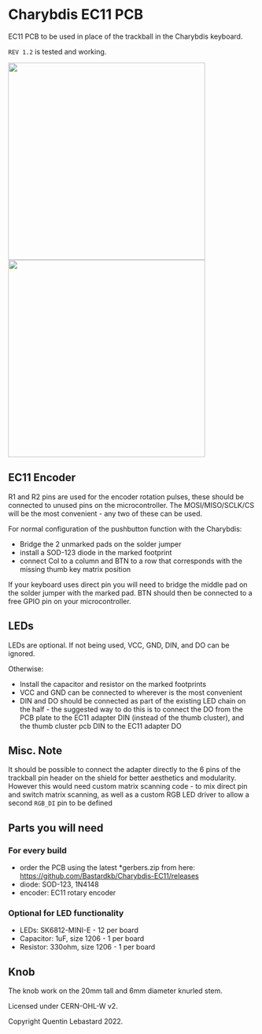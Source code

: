 # Charybdis EC11 PCB

EC11 PCB to be used in place of the trackball in the Charybdis keyboard.

`REV 1.2` is tested and working.

<img src="assets/Falcon_top_sq.jpg" width="400"> <img src="assets/Falcon_bottom_sq.jpg" width="400">

## EC11 Encoder
R1 and R2 pins are used for the encoder rotation pulses, these should be connected to unused pins on the microcontroller. The MOSI/MISO/SCLK/CS will be the most convenient - any two of these can be used.

For normal configuration of the pushbutton function with the Charybdis:
 - Bridge the 2 unmarked pads on the solder jumper
 - install a SOD-123 diode in the marked footprint
 - connect Col to a column and BTN to a row that corresponds with the missing thumb key matrix position

If your keyboard uses direct pin you will need to bridge the middle pad on the solder jumper with the marked pad. BTN should then be connected to a free GPIO pin on your microcontroller.

## LEDs
LEDs are optional. If not being used, VCC, GND, DIN, and DO can be ignored.

Otherwise:
- Install the capacitor and resistor on the marked footprints
- VCC and GND can be connected to wherever is the most convenient
- DIN and DO should be connected as part of the existing LED chain on the half - the suggested way to do this is to connect the DO from the PCB plate to the EC11 adapter DIN (instead of the thumb cluster), and the thumb cluster pcb DIN to the EC11 adapter DO

## Misc. Note
It should be possible to connect the adapter directly to the 6 pins of the trackball pin header on the shield for better aesthetics and modularity. However this would need custom matrix scanning code - to mix direct pin and switch matrix scanning, as well as a custom RGB LED driver to allow a second `RGB_DI` pin to be defined

## Parts you will need
### For every build
- order the PCB using the latest *gerbers.zip from here: https://github.com/Bastardkb/Charybdis-EC11/releases
- diode: SOD-123, 1N4148
- encoder: EC11 rotary encoder
### Optional for LED functionality
- LEDs: SK6812-MINI-E - 12 per board
- Capacitor: 1uF, size 1206 - 1 per board
- Resistor: 330ohm, size 1206 - 1 per board

## Knob
The knob work on the 20mm tall and 6mm diameter knurled stem.

Licensed under CERN-OHL-W v2.

Copyright Quentin Lebastard 2022.
